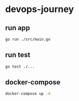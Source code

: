 # devops-journey


## run app
``` sh
go run ./src/main.go
```

## run test
```sh
go test ./... 
```

## docker-compose

```sh
docker-compose up -d
```